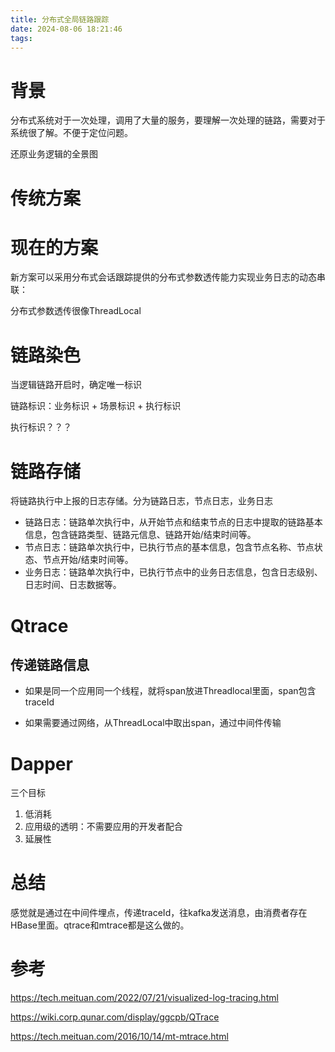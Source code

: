 ```yaml
---
title: 分布式全局链路跟踪
date: 2024-08-06 18:21:46
tags:
---
```


# 背景

分布式系统对于一次处理，调用了大量的服务，要理解一次处理的链路，需要对于系统很了解。不便于定位问题。

还原业务逻辑的全景图

# 传统方案



# 现在的方案

新方案可以采用分布式会话跟踪提供的分布式参数透传能力实现业务日志的动态串联：

分布式参数透传很像ThreadLocal

# 链路染色

当逻辑链路开启时，确定唯一标识

链路标识：业务标识 + 场景标识 + 执行标识

执行标识？？？

# 链路存储

将链路执行中上报的日志存储。分为链路日志，节点日志，业务日志

- 链路日志：链路单次执行中，从开始节点和结束节点的日志中提取的链路基本信息，包含链路类型、链路元信息、链路开始/结束时间等。
- 节点日志：链路单次执行中，已执行节点的基本信息，包含节点名称、节点状态、节点开始/结束时间等。
- 业务日志：链路单次执行中，已执行节点中的业务日志信息，包含日志级别、日志时间、日志数据等。

# Qtrace

## 传递链路信息

- 如果是同一个应用同一个线程，就将span放进Threadlocal里面，span包含traceId

- 如果需要通过网络，从ThreadLocal中取出span，通过中间件传输

# Dapper

三个目标

1. 低消耗
2. 应用级的透明：不需要应用的开发者配合
3. 延展性

# 总结

感觉就是通过在中间件埋点，传递traceId，往kafka发送消息，由消费者存在HBase里面。qtrace和mtrace都是这么做的。

# 参考

https://tech.meituan.com/2022/07/21/visualized-log-tracing.html

https://wiki.corp.qunar.com/display/ggcpb/QTrace

https://tech.meituan.com/2016/10/14/mt-mtrace.html
